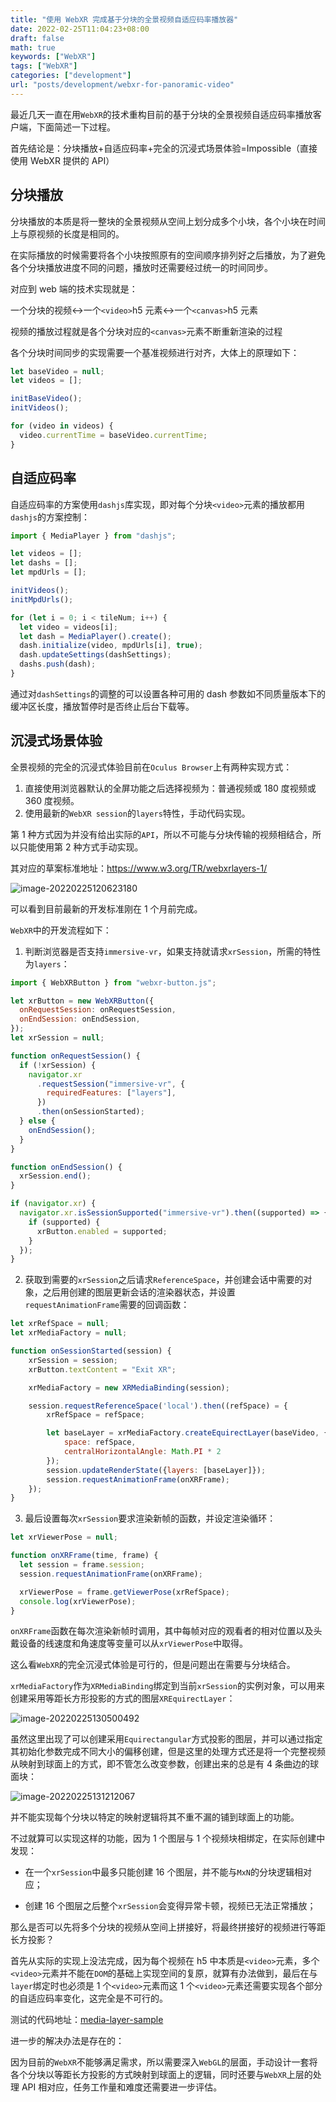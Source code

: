 ```yaml
---
title: "使用 WebXR 完成基于分块的全景视频自适应码率播放器"
date: 2022-02-25T11:04:23+08:00
draft: false
math: true
keywords: ["WebXR"]
tags: ["WebXR"]
categories: ["development"]
url: "posts/development/webxr-for-panoramic-video"
---
```


最近几天一直在用`WebXR`的技术重构目前的基于分块的全景视频自适应码率播放客户端，下面简述一下过程。

首先结论是：分块播放+自适应码率+完全的沉浸式场景体验=Impossible（直接使用 WebXR 提供的 API）

## 分块播放

分块播放的本质是将一整块的全景视频从空间上划分成多个小块，各个小块在时间上与原视频的长度是相同的。

在实际播放的时候需要将各个小块按照原有的空间顺序排列好之后播放，为了避免各个分块播放进度不同的问题，播放时还需要经过统一的时间同步。

对应到 web 端的技术实现就是：

一个分块的视频<->一个`<video>`h5 元素<->一个`<canvas>`h5 元素

视频的播放过程就是各个分块对应的`<canvas>`元素不断重新渲染的过程

各个分块时间同步的实现需要一个基准视频进行对齐，大体上的原理如下：

```javascript
let baseVideo = null;
let videos = [];

initBaseVideo();
initVideos();

for (video in videos) {
  video.currentTime = baseVideo.currentTime;
}
```

## 自适应码率

自适应码率的方案使用`dashjs`库实现，即对每个分块`<video>`元素的播放都用`dashjs`的方案控制：

```javascript
import { MediaPlayer } from "dashjs";

let videos = [];
let dashs = [];
let mpdUrls = [];

initVideos();
initMpdUrls();

for (let i = 0; i < tileNum; i++) {
  let video = videos[i];
  let dash = MediaPlayer().create();
  dash.initialize(video, mpdUrls[i], true);
  dash.updateSettings(dashSettings);
  dashs.push(dash);
}
```

通过对`dashSettings`的调整的可以设置各种可用的 dash 参数如不同质量版本下的缓冲区长度，播放暂停时是否终止后台下载等。

## 沉浸式场景体验

全景视频的完全的沉浸式体验目前在`Oculus Browser`上有两种实现方式：

1. 直接使用浏览器默认的全屏功能之后选择视频为：普通视频或 180 度视频或 360 度视频。
2. 使用最新的`WebXR session`的`layers`特性，手动代码实现。

第 1 种方式因为并没有给出实际的`API`，所以不可能与分块传输的视频相结合，所以只能使用第 2 种方式手动实现。

其对应的草案标准地址：https://www.w3.org/TR/webxrlayers-1/

![image-20220225120623180](https://raw.githubusercontent.com/ayamir/blog-imgs/main/image-20220225120623180.png)

可以看到目前最新的开发标准刚在 1 个月前完成。

`WebXR`中的开发流程如下：

1. 判断浏览器是否支持`immersive-vr`，如果支持就请求`xrSession`，所需的特性为`layers`：

```javascript
import { WebXRButton } from "webxr-button.js";

let xrButton = new WebXRButton({
  onRequestSession: onRequestSession,
  onEndSession: onEndSession,
});
let xrSession = null;

function onRequestSession() {
  if (!xrSession) {
    navigator.xr
      .requestSession("immersive-vr", {
        requiredFeatures: ["layers"],
      })
      .then(onSessionStarted);
  } else {
    onEndSession();
  }
}

function onEndSession() {
  xrSession.end();
}

if (navigator.xr) {
  navigator.xr.isSessionSupported("immersive-vr").then((supported) => {
    if (supported) {
      xrButton.enabled = supported;
    }
  });
}
```

2. 获取到需要的`xrSession`之后请求`ReferenceSpace`，并创建会话中需要的对象，之后用创建的图层更新会话的渲染器状态，并设置`requestAnimationFrame`需要的回调函数：

```javascript
let xrRefSpace = null;
let xrMediaFactory = null;

function onSessionStarted(session) {
    xrSession = session;
    xrButton.textContent = "Exit XR";

    xrMediaFactory = new XRMediaBinding(session);

    session.requestReferenceSpace('local').then((refSpace) = {
        xrRefSpace = refSpace;

        let baseLayer = xrMediaFactory.createEquirectLayer(baseVideo, {
        	space: refSpace,
        	centralHorizontalAngle: Math.PI * 2
    	});
    	session.updateRenderState({layers: [baseLayer]});
    	session.requestAnimationFrame(onXRFrame);
    });
}
```

3. 最后设置每次`xrSession`要求渲染新帧的函数，并设定渲染循环：

```javascript
let xrViewerPose = null;

function onXRFrame(time, frame) {
  let session = frame.session;
  session.requestAnimationFrame(onXRFrame);

  xrViewerPose = frame.getViewerPose(xrRefSpace);
  console.log(xrViewerPose);
}
```

`onXRFrame`函数在每次渲染新帧时调用，其中每帧对应的观看者的相对位置以及头戴设备的线速度和角速度等变量可以从`xrViewerPose`中取得。

这么看`WebXR`的完全沉浸式体验是可行的，但是问题出在需要与分块结合。

`xrMediaFactory`作为`XRMediaBinding`绑定到当前`xrSession`的实例对象，可以用来创建采用等距长方形投影的方式的图层`XREquirectLayer`：

![image-20220225130500492](https://raw.githubusercontent.com/ayamir/blog-imgs/main/image-20220225130500492.png)

虽然这里出现了可以创建采用`Equirectangular`方式投影的图层，并可以通过指定其初始化参数完成不同大小的偏移创建，但是这里的处理方式还是将一个完整视频从映射到球面上的方式，即不管怎么改变参数，创建出来的总是有 4 条曲边的球面块：

![image-20220225131212067](https://raw.githubusercontent.com/ayamir/blog-imgs/main/image-20220225131212067.png)

并不能实现每个分块以特定的映射逻辑将其不重不漏的铺到球面上的功能。

不过就算可以实现这样的功能，因为 1 个图层与 1 个视频块相绑定，在实际创建中发现：

- 在一个`xrSession`中最多只能创建 16 个图层，并不能与`MxN`的分块逻辑相对应；

- 创建 16 个图层之后整个`xrSession`会变得异常卡顿，视频已无法正常播放；

那么是否可以先将多个分块的视频从空间上拼接好，将最终拼接好的视频进行等距长方投影？

首先从实际的实现上没法完成，因为每个视频在 h5 中本质是`<video>`元素，多个`<video>`元素并不能在`DOM`的基础上实现空间的复原，就算有办法做到，最后在与`layer`绑定时也必须是 1 个`<video>`元素而这 1 个`<video>`元素还需要实现各个部分的自适应码率变化，这完全是不可行的。

测试的代码地址：[media-layer-sample](https://github.com/ayamir/tiled-vr-dash-platform/blob/main/client/eqrt-media-demo/media-layer-sample.html)

进一步的解决办法是存在的：

因为目前的`WebXR`不能够满足需求，所以需要深入`WebGL`的层面，手动设计一套将各个分块以等距长方投影的方式映射到球面上的逻辑，同时还要与`WebXR`上层的处理 API 相对应，任务工作量和难度还需要进一步评估。
